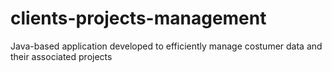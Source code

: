 # clients-projects-management
Java-based application developed to efficiently manage costumer data and their associated projects
